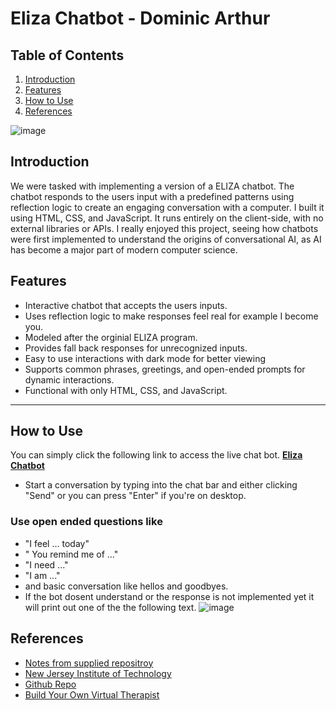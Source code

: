 # Eliza Chatbot - Dominic Arthur
## Table of Contents 
1. [Introduction](#introduction)
2. [Features](#features)                                                                                                  
3. [How to Use](#how-to-use)
4. [References](#references)

![image](https://github.com/user-attachments/assets/50382e08-b6d8-4247-be71-7fc3c66cf19a)

## Introduction
We were tasked with implementing a version of a ELIZA chatbot. The chatbot responds to the users input with a predefined patterns using reflection logic to create an engaging conversation with a computer. I built it using HTML, CSS, and JavaScript. It runs entirely on the client-side, with no external libraries or APIs. 
I really enjoyed this project, seeing how chatbots were first implemented to understand the origins of conversational AI, as AI has become a major part of modern computer science.

## Features
- Interactive chatbot that accepts the users inputs.
- Uses reflection logic to make responses feel real for example I become you.
- Modeled after the orginial ELIZA program.
- Provides fall back responses for unrecognized inputs.
- Easy to use interactions with dark mode for better viewing
- Supports common phrases, greetings, and open-ended prompts for dynamic interactions.
- Functional with only HTML, CSS, and JavaScript.
---

## How to Use
You can simply click the following link to access the live chat bot.
[**Eliza Chatbot**](https://dominicarthur.github.io/EmergingTech/)
- Start a conversation by typing into the chat bar and either clicking "Send" or you can press "Enter" if you're on desktop.
### Use open ended questions like 
- "I feel ... today"
- " You remind me of ..."
- "I need ..."
- "I am ..."
- and basic conversation like hellos and goodbyes.
- If the bot dosent understand or the response is not implemented yet it will print out one of the the following text. ![image](https://github.com/user-attachments/assets/78481a90-8213-47be-9933-0518ad5385eb)


## References
- [Notes from supplied repositroy](https://github.com/ianmcloughlin/2425_emerging_technologies?tab=readme-ov-file)
- [New Jersey Institute of Technology](https://web.njit.edu/~ronkowit/eliza.html)
- [Github Repo](https://github.com/wadetb/eliza)
- [Build Your Own Virtual Therapist](https://www.youtube.com/watch?v=9mD_MM5MQSY)
